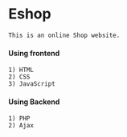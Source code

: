 
# Eshop
    This is an online Shop website.
#### Using frontend
    
    1) HTML
    2) CSS
    3) JavaScript
#### Using Backend

    1) PHP
    2) Ajax
